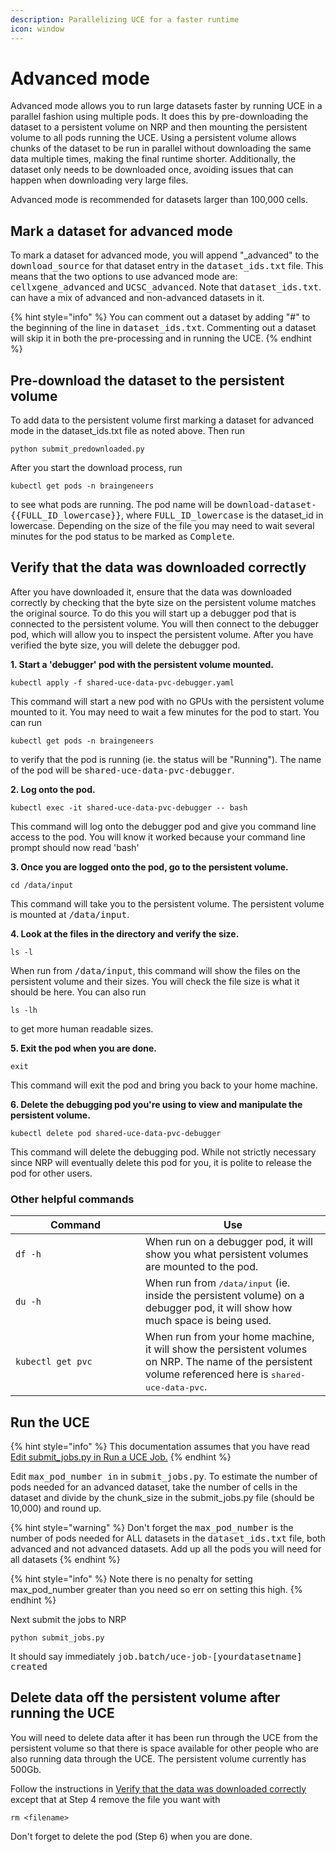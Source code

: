 ```yaml
---
description: Parallelizing UCE for a faster runtime
icon: window
---
```


# Advanced mode

Advanced mode allows you to run large datasets faster by running UCE in a parallel fashion using multiple pods. It does this by pre-downloading the dataset to a persistent volume on NRP and then mounting the persistent volume to all pods running the UCE. Using a persistent volume allows chunks of the dataset to be run in parallel without downloading the same data multiple times, making the final runtime shorter. Additionally, the dataset only needs to be downloaded once, avoiding issues that can happen when downloading very large files.&#x20;

Advanced mode is recommended for datasets larger than 100,000 cells.

## Mark a dataset for advanced mode

To mark a dataset for advanced mode, you will append  "\_advanced" to the <kbd>download\_source</kbd> for that dataset entry in the <kbd>dataset\_ids.txt</kbd> file. This means that the two options to use advanced mode are: <kbd>cellxgene\_advanced</kbd> and <kbd>UCSC\_advanced</kbd>. Note that <kbd>dataset\_ids.txt</kbd>. can have a mix of advanced and non-advanced datasets in it.&#x20;

{% hint style="info" %}
You can comment out a dataset by adding "#" to the beginning of the line in <kbd>dataset\_ids.txt</kbd>. Commenting out a dataset will skip it in both the pre-processing and in running the UCE.
{% endhint %}

## Pre-download the dataset to the persistent volume

To add data to the persistent volume first marking a dataset for advanced mode in the dataset\_ids.txt file as noted above. Then run&#x20;

```
python submit_predownloaded.py
```

After you start the download process, run&#x20;

```
kubectl get pods -n braingeneers
```

to see what pods are running. The pod name will be <kbd>download-dataset-\{{FULL\_ID\_lowercase\}}</kbd>, where <kbd>FULL\_ID\_lowercase</kbd> is the dataset\_id in lowercase. Depending on the size of the file you may need to wait several minutes for the pod status to be marked as <kbd>Complete</kbd>.

## Verify that the data was downloaded correctly

After you have downloaded it, ensure that the data was downloaded correctly by checking that the byte size on the persistent volume matches the original source. To do this you will start up a debugger pod that is connected to the persistent volume. You will then connect to the debugger pod, which will allow you to inspect the persistent volume. After you have verified the byte size, you will delete the debugger pod.

**1. Start a 'debugger' pod with the persistent volume mounted.**

```
kubectl apply -f shared-uce-data-pvc-debugger.yaml
```

This command will start a new pod with no GPUs with the persistent volume mounted to it. You may need to wait a few minutes for the pod to start. You can run&#x20;

```
kubectl get pods -n braingeneers
```

to verify that the pod is running (ie. the status will be "Running"). The name of the pod will be <kbd>shared-uce-data-pvc-debugger</kbd>.

**2. Log onto the pod.**

```
kubectl exec -it shared-uce-data-pvc-debugger -- bash
```

This command will log onto the debugger pod and give you command line access to the pod. You will know it worked because your command line prompt should now read 'bash'

**3. Once you are logged onto the pod, go to the persistent volume.**

```
cd /data/input
```

This command will take you to the persistent volume. The persistent volume is mounted at <kbd>/data/input</kbd>.

**4. Look at the files in the directory and verify the size.**

```
ls -l
```

When run from <kbd>/data/input</kbd>, this command will show the files on the persistent volume and their sizes. You will check the file size is what it should be here.  You can also run

```
ls -lh
```

to get more human readable sizes.

**5. Exit the pod when you are done.**

```
exit
```

This command will exit the pod and bring you back to your home machine.

**6. Delete the debugging pod you're using to view and manipulate the persistent volume.**

```
kubectl delete pod shared-uce-data-pvc-debugger
```

This command will delete the debugging pod. While not strictly necessary since NRP will eventually delete this pod for you, it is polite to release the pod for other users.

### Other helpful commands

<table><thead><tr><th width="192.07421875">Command</th><th>Use</th></tr></thead><tbody><tr><td><pre><code>df -h
</code></pre></td><td>When run on a debugger pod, it will show you what persistent volumes are mounted to the pod.</td></tr><tr><td><pre><code>du -h
</code></pre></td><td>When run from <kbd>/data/input</kbd> (ie. inside the persistent volume) on a debugger pod, it will show how much space is being used.</td></tr><tr><td><pre><code>kubectl get pvc
</code></pre></td><td>When run from your home machine, it will show the persistent volumes on NRP. The name of the persistent volume referenced here is <kbd>shared-uce-data-pvc</kbd>.</td></tr></tbody></table>

## Run the UCE

{% hint style="info" %}
This documentation assumes that you have read [Edit submit\_jobs.py in Run a UCE Job.](./)
{% endhint %}

Edit <kbd>max\_pod\_number in</kbd> in <kbd>submit\_jobs.py</kbd>. To estimate the number of pods needed for an advanced dataset, take the number of cells in the dataset and divide by the chunk\_size in the submit\_jobs.py file (should be 10,000) and round up.&#x20;

{% hint style="warning" %}
Don't forget the <kbd>max\_pod\_number</kbd> is the number of pods needed for ALL datasets in the <kbd>dataset\_ids.txt</kbd> file, both advanced and not advanced datasets. Add up all the pods you will need for all datasets
{% endhint %}

{% hint style="info" %}
Note there is no penalty for setting max\_pod\_number greater than you need so err on setting this high.
{% endhint %}

Next submit the jobs to NRP

```
python submit_jobs.py 
```

It should say immediately <kbd>job.batch/uce-job-\[yourdatasetname] created</kbd>&#x20;

## Delete data off the persistent volume after running the UCE

You will need to delete data after it has been run through the UCE from the persistent volume so that there is space available for other people who are also running data through the UCE. The persistent volume currently has 500Gb.&#x20;

Follow the instructions in [Verify that the data was downloaded correctly](advanced-mode.md#verify-that-the-data-was-downloaded-correctly) except that at Step 4 remove the file you want with

```
rm <filename>
```

Don't forget to delete the pod (Step 6) when you are done.
